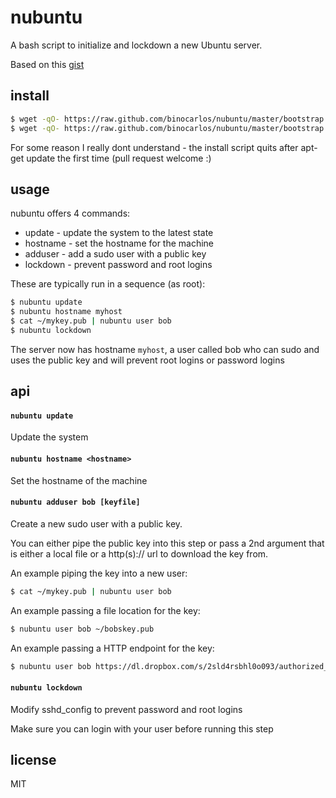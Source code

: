 nubuntu
========

A bash script to initialize and lockdown a new Ubuntu server.

Based on this [gist](https://gist.github.com/alanstevens/1877257)

## install

```bash
$ wget -qO- https://raw.github.com/binocarlos/nubuntu/master/bootstrap.sh | sudo bash
$ wget -qO- https://raw.github.com/binocarlos/nubuntu/master/bootstrap.sh | sudo bash
```

For some reason I really dont understand - the install script quits after apt-get update the first time (pull request welcome :)

## usage

nubuntu offers 4 commands:

 * update - update the system to the latest state
 * hostname - set the hostname for the machine
 * adduser - add a sudo user with a public key
 * lockdown - prevent password and root logins

These are typically run in a sequence (as root):

```bash
$ nubuntu update
$ nubuntu hostname myhost
$ cat ~/mykey.pub | nubuntu user bob
$ nubuntu lockdown
```

The server now has hostname `myhost`, a user called bob who can sudo and uses the public key and will prevent root logins or password logins

## api

#### `nubuntu update`

Update the system

#### `nubuntu hostname <hostname>`

Set the hostname of the machine

#### `nubuntu adduser bob [keyfile]`

Create a new sudo user with a public key.

You can either pipe the public key into this step or pass a 2nd argument that is either a local file or a http(s):// url to download the key from.

An example piping the key into a new user:

```bash
$ cat ~/mykey.pub | nubuntu user bob
```

An example passing a file location for the key:

```bash
$ nubuntu user bob ~/bobskey.pub
```

An example passing a HTTP endpoint for the key:

```bash
$ nubuntu user bob https://dl.dropbox.com/s/2sld4rsbhl0o093/authorized_keys?dl=1
```

#### `nubuntu lockdown`

Modify sshd_config to prevent password and root logins

Make sure you can login with your user before running this step

## license

MIT